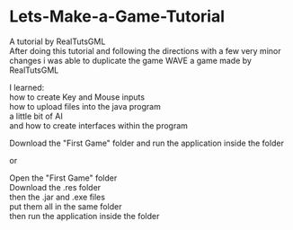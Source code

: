 # Lets-Make-a-Game-Tutorial
A tutorial by RealTutsGML  
After doing this tutorial and following the directions with a few very minor changes i was able to duplicate the game WAVE a game made by RealTutsGML  

I learned:  
how to create Key and Mouse inputs  
how to upload files into the java program  
a little bit of AI  
and how to create interfaces within the program  

Download the "First Game" folder and run the application inside the folder  

or  

Open the "First Game" folder  
Download the .res folder  
then the .jar and .exe files    
put them all in the same folder  
then run the application inside the folder  

